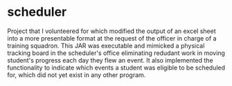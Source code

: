 # scheduler
Project that I volunteered for which modified the output of an excel sheet into a more presentable format at the request of the officer in charge of a training squadron.
This JAR was executable and mimicked a physical tracking board in the scheduler's office eliminating redudant work in moving student's progress each day they flew an event.
It also implemented the functionality to indicate which events a student was eligible to be scheduled for, which did not yet exist in any other program.
